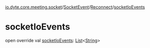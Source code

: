 [io.dyte.core.meeting.socket](../../index.md)/[SocketEvent](../index.md)/[Reconnect](index.md)/[socketIoEvents](socket-io-events.md)

# socketIoEvents


open override val [socketIoEvents](socket-io-events.md): [List](https://kotlinlang.org/api/latest/jvm/stdlib/kotlin.collections/-list/index.html)&lt;[String](https://kotlinlang.org/api/latest/jvm/stdlib/kotlin/-string/index.html)&gt;
